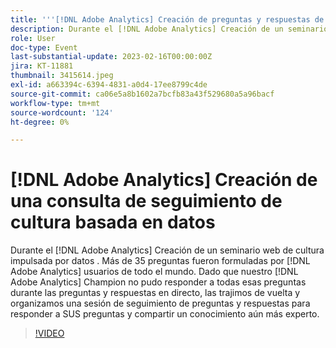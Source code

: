 ```yaml
---
title: '''[!DNL Adobe Analytics] Creación de preguntas y respuestas de seguimiento de cultura impulsada por datos'
description: Durante el [!DNL Adobe Analytics] Creación de un seminario web de cultura impulsada por datos . Más de 35 preguntas fueron formuladas por [!DNL Adobe Analytics] usuarios de todo el mundo. Dado que nuestro [!DNL Adobe Analytics] Champion no pudo responder a todas esas preguntas durante las preguntas y respuestas en directo, las trajimos de vuelta y organizamos una sesión de seguimiento de preguntas y respuestas para responder a SUS preguntas y compartir un conocimiento aún más experto.
role: User
doc-type: Event
last-substantial-update: 2023-02-16T00:00:00Z
jira: KT-11881
thumbnail: 3415614.jpeg
exl-id: a663394c-6394-4831-a0d4-17ee8799c4de
source-git-commit: ca06e5a8b1602a7bcfb83a43f529680a5a96bacf
workflow-type: tm+mt
source-wordcount: '124'
ht-degree: 0%

---
```


# [!DNL Adobe Analytics] Creación de una consulta de seguimiento de cultura basada en datos

Durante el [!DNL Adobe Analytics] Creación de un seminario web de cultura impulsada por datos . Más de 35 preguntas fueron formuladas por [!DNL Adobe Analytics] usuarios de todo el mundo. Dado que nuestro [!DNL Adobe Analytics] Champion no pudo responder a todas esas preguntas durante las preguntas y respuestas en directo, las trajimos de vuelta y organizamos una sesión de seguimiento de preguntas y respuestas para responder a SUS preguntas y compartir un conocimiento aún más experto.

>[!VIDEO](https://video.tv.adobe.com/v/3415614/?quality=12&learn=on)
